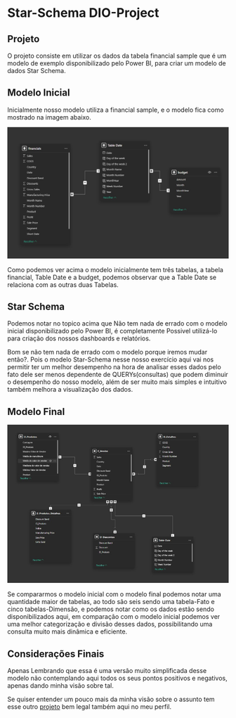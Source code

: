 
# Star-Schema DIO-Project


## Projeto 

O projeto consiste em utilizar os dados da tabela financial sample que é um modelo de exemplo disponibilizado pelo Power BI, para criar um modelo de dados Star Schema.

## Modelo Inicial 

Inicialmente nosso modelo utiliza a financial sample, e o modelo fica como mostrado na imagem abaixo. 

<img src="input/modelo_antes.jpg" alt = "imagem do projeto">


Como podemos ver acima o modelo inicialmente tem três tabelas, a tabela financial, Table Date e a budget, podemos observar que a Table Date se relaciona com as outras duas Tabelas.

## Star Schema  

Podemos notar no topico acima que Não tem nada de errado com o modelo inicial disponibilizado pelo Power BI, é completamente Possivel utilizá-lo para criação dos nossos dashboards e relatórios. 

Bom se não tem nada de errado com o modelo porque iremos mudar então?. Pois o modelo Star-Schema nesse nosso exercício aqui vai nos permitir ter um melhor desempenho na hora de analisar esses dados pelo fato dele ser menos dependente de QUERYs(consultas) que podem diminuir o desempenho do nosso modelo, além de ser muito mais simples e intuitivo também melhora a visualização dos dados.

## Modelo Final 

<img src="input/modelo_depois.jpg" alt = "imagem do projeto">

Se compararmos o modelo inicial com o modelo final podemos notar uma quantidade maior de tabelas, ao todo são seis sendo uma tabela-Fato e cinco tabelas-Dimensão, e podemos notar como os dados estão sendo disponibilizados aqui, em comparação com o modelo inicial podemos ver uma melhor categorização e divisão desses dados, possibilitando uma consulta muito mais dinâmica e eficiente. 

## Considerações Finais

Apenas Lembrando que essa é uma versão muito simplificada desse modelo não contemplando aqui todos os seus pontos positivos e negativos, apenas dando minha visão sobre tal. 

Se quiser entender um pouco mais da minha visão sobre o assunto tem esse outro <a href=“https://github.com/luiz315/Diagrama-Entidade-Relacionamento-Star-Schema.git“>projeto</a> bem legal também aqui no meu perfil.



